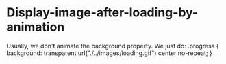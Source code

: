 # Display-image-after-loading-by-animation

Usually, we don't animate the background property. We just do:
.progress {
  background: transparent url("./../images/loading.gif") center no-repeat;
}
